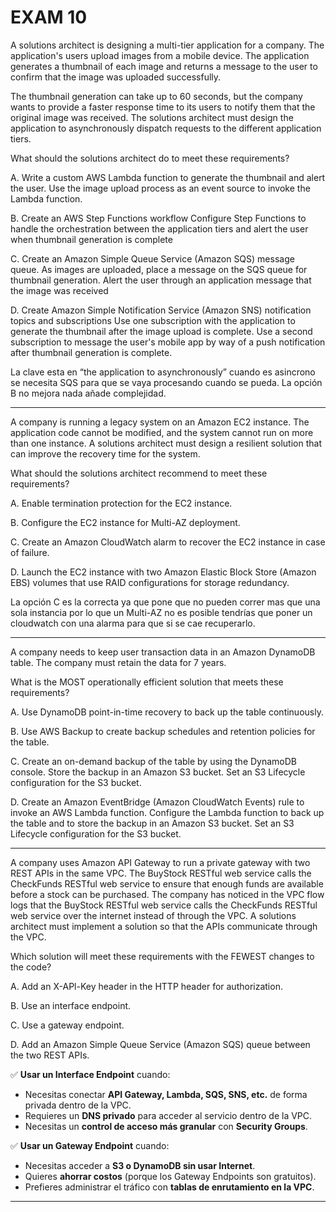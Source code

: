 # EXAM 10

A solutions architect is designing a multi-tier application for a company. The application's users upload images from a mobile device. The application generates a thumbnail of each image and returns a message to the user to confirm that the image was uploaded successfully.

The thumbnail generation can take up to 60 seconds, but the company wants to provide a faster response time to its users to notify them that the original image was received. The solutions architect must design the application to asynchronously dispatch requests to the different application tiers.

What should the solutions architect do to meet these requirements?

A. Write a custom AWS Lambda function to generate the thumbnail and alert the user. Use the image upload process as an event source to invoke the Lambda function.

B. Create an AWS Step Functions workflow Configure Step Functions to handle the orchestration between the application tiers and alert the user when thumbnail generation is complete

C. Create an Amazon Simple Queue Service (Amazon SQS) message queue. As images are uploaded, place a message on the SQS queue for thumbnail generation. Alert the user through an application message that the image was received

D. Create Amazon Simple Notification Service (Amazon SNS) notification topics and subscriptions Use one subscription with the application to generate the thumbnail after the image upload is complete. Use a second subscription to message the user's mobile app by way of a push notification after thumbnail generation is complete.

La clave esta en “the application to asynchronously” cuando es asincrono se necesita SQS para que se vaya procesando cuando se pueda. La opción B no mejora nada añade complejidad.

---

A company is running a legacy system on an Amazon EC2 instance. The application code cannot be modified, and the system cannot run on more than one instance. A solutions architect must design a resilient solution that can improve the recovery time for the system.

What should the solutions architect recommend to meet these requirements?

A. Enable termination protection for the EC2 instance.

B. Configure the EC2 instance for Multi-AZ deployment.

C. Create an Amazon CloudWatch alarm to recover the EC2 instance in case of failure.

D. Launch the EC2 instance with two Amazon Elastic Block Store (Amazon EBS) volumes that use RAID configurations for storage redundancy.

La opción C es la correcta ya que pone que no pueden correr mas que una sola instancia por lo que un Multi-AZ no es posible tendrías que poner un cloudwatch con una alarma para que si se cae recuperarlo.

---

A company needs to keep user transaction data in an Amazon DynamoDB table. The company must retain the data for 7 years.

What is the MOST operationally efficient solution that meets these requirements?

A. Use DynamoDB point-in-time recovery to back up the table continuously.

B. Use AWS Backup to create backup schedules and retention policies for the table.

C. Create an on-demand backup of the table by using the DynamoDB console. Store the backup in an Amazon S3 bucket. Set an S3 Lifecycle configuration for the S3 bucket.

D. Create an Amazon EventBridge (Amazon CloudWatch Events) rule to invoke an AWS Lambda function. Configure the Lambda function to back up the table and to store the backup in an Amazon S3 bucket. Set an S3 Lifecycle configuration for the S3 bucket.

---

A company uses Amazon API Gateway to run a private gateway with two REST APIs in the same VPC. The BuyStock RESTful web service calls the CheckFunds RESTful web service to ensure that enough funds are available before a stock can be purchased. The company has noticed in the VPC flow logs that the BuyStock RESTful web service calls the CheckFunds RESTful web service over the internet instead of through the VPC. A solutions architect must implement a solution so that the APIs communicate through the VPC.

Which solution will meet these requirements with the FEWEST changes to the code?

A. Add an X-APl-Key header in the HTTP header for authorization.

B. Use an interface endpoint.

C. Use a gateway endpoint.

D. Add an Amazon Simple Queue Service (Amazon SQS) queue between the two REST APIs.

✅ **Usar un Interface Endpoint** cuando:

- Necesitas conectar **API Gateway, Lambda, SQS, SNS, etc.** de forma privada dentro de la VPC.
- Requieres un **DNS privado** para acceder al servicio dentro de la VPC.
- Necesitas un **control de acceso más granular** con **Security Groups**.

✅ **Usar un Gateway Endpoint** cuando:

- Necesitas acceder a **S3 o DynamoDB sin usar Internet**.
- Quieres **ahorrar costos** (porque los Gateway Endpoints son gratuitos).
- Prefieres administrar el tráfico con **tablas de enrutamiento en la VPC**.

---